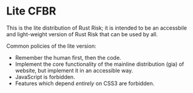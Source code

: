 # Lite CFBR

This is the lite distribution of Rust Risk; it is intended to be an accessbile and light-weight version of Rust Risk that can be used by all.

Common policies of the lite version:

- Remember the human first, then the code.
- Implement the core functionality of the mainline distribution (gia) of website, but implement it in an accessible way.
- JavaScript is forbidden.
- Features which depend _entirely_ on CSS3 are forbidden.
